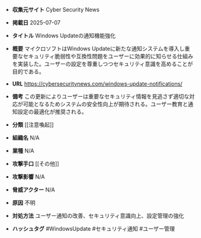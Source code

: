- **収集元サイト**
Cyber Security News

- **掲載日**
2025-07-07

- **タイトル**
Windows Updateの通知機能強化

- **概要**
マイクロソフトはWindows Updateに新たな通知システムを導入し重要なセキュリティ脆弱性や互換性問題をユーザーに効果的に知らせる仕組みを実装した。ユーザーの設定を尊重しつつセキュリティ意識を高めることが目的である。

- **URL**
https://cybersecuritynews.com/windows-update-notifications/

- **備考**
この更新によりユーザーは重要なセキュリティ情報を見逃さず適切な対応が可能となるためシステムの安全性向上が期待される。ユーザー教育と通知設定の最適化が推奨される。

- **分類**
[[注意喚起]]

- **組織名**
N/A

- **業種**
N/A

- **攻撃手口**
[[その他]]

- **攻撃影響**
N/A

- **脅威アクター**
N/A

- **原因**
不明

- **対処方法**
ユーザー通知の改善、セキュリティ意識向上、設定管理の強化

- **ハッシュタグ**
#WindowsUpdate #セキュリティ通知 #ユーザー管理
